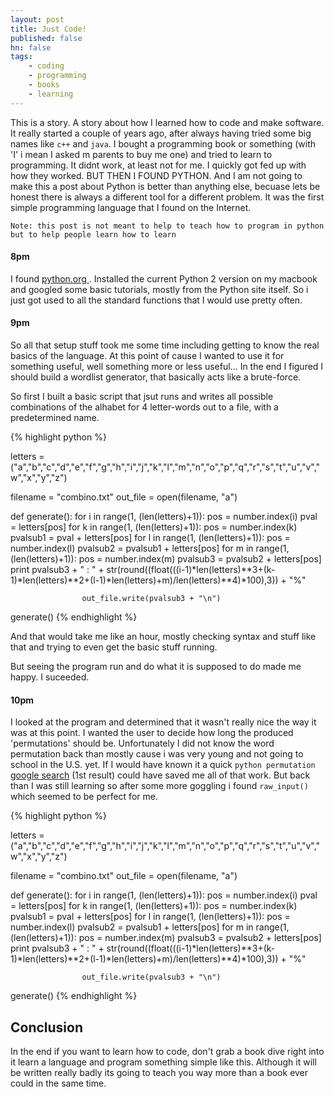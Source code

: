 ```yaml
---
layout: post
title: Just Code!
published: false
hn: false
tags:
    - coding
    - programming
    - books
    - learning
---
```


This is a story. A story about how I learned how to code and make software. It really started a couple of years ago, after always having tried some big names like `c++` and `java`. I bought a programming book or something (with 'I' i mean I asked m parents to buy me one) and tried to learn to programming. It didnt work, at least not for me. I quickly got fed up with how they worked. BUT THEN I FOUND PYTHON. And I am not going to make this a post about Python is better than anything else, becuase lets be honest there is always a different tool for a different problem. It was the first simple programming language that I found on the Internet.

	Note: this post is not meant to help to teach how to program in python but to help people learn how to learn


#### 8pm

I found [ python.org ](http://python.org). Installed the current Python 2 version on my macbook and googled some basic tutorials, mostly from the Python site itself. So i just got used to all the standard functions that I would use pretty often.

#### 9pm

So all that setup stuff took me some time including getting to know the real basics of the language.
At this point of cause I wanted to use it for something useful, well something more or less useful...
In the end I figured I should build a wordlist generator, that basically acts like a brute-force.

So first I built a basic script that jsut runs and writes all possible combinations of the alhabet for 4 letter-words out to a file, with a predetermined name.

{% highlight python %}

letters = ("a","b","c","d","e","f","g","h","i","j","k","l","m","n","o","p","q","r","s","t","u","v","w","x","y","z")

filename = "combino.txt"
out_file = open(filename, "a")

def generate():
	for i in range(1, (len(letters)+1)):
        pos = number.index(i)
        pval = letters[pos]
        for k in range(1, (len(letters)+1)):
            pos = number.index(k)
            pvalsub1 = pval + letters[pos]
            for l in range(1, (len(letters)+1)):
                pos = number.index(l)
                pvalsub2 = pvalsub1 + letters[pos]
                for m in range(1, (len(letters)+1)):
                    pos = number.index(m)
                    pvalsub3 = pvalsub2 + letters[pos]
                    print pvalsub3 + " : " + str(round((float(((i-1)*len(letters)**3+(k-1)*len(letters)**2+(l-1)*len(letters)+m)/len(letters)**4)*100),3)) + "%"

                    out_file.write(pvalsub3 + "\n")

generate()
{% endhighlight %}


And that would take me like an hour, mostly checking syntax and stuff like that and trying to even get the basic stuff running.

But seeing the program run and do what it is supposed to do made me happy. I suceeded.

#### 10pm

I looked at the program and determined that it wasn't really nice the way it was at this point. I wanted the user to decide how long the produced 'permutations' should be. Unfortunately I did not know the word permutation back than mostly cause i was very young and not going to school in the U.S. yet. If I would have known it a quick `python permutation` [google search](http://docs.python.org/library/itertools.html#itertools.permutations) (1st result) could have saved me all of that work. But back than I was still learning so after some more goggling i found `raw_input()` which seemed to be perfect for me.

{% highlight python %}

letters = ("a","b","c","d","e","f","g","h","i","j","k","l","m","n","o","p","q","r","s","t","u","v","w","x","y","z")

filename = "combino.txt"
out_file = open(filename, "a")

def generate():
	for i in range(1, (len(letters)+1)):
        pos = number.index(i)
        pval = letters[pos]
        for k in range(1, (len(letters)+1)):
            pos = number.index(k)
            pvalsub1 = pval + letters[pos]
            for l in range(1, (len(letters)+1)):
                pos = number.index(l)
                pvalsub2 = pvalsub1 + letters[pos]
                for m in range(1, (len(letters)+1)):
                    pos = number.index(m)
                    pvalsub3 = pvalsub2 + letters[pos]
                    print pvalsub3 + " : " + str(round((float(((i-1)*len(letters)**3+(k-1)*len(letters)**2+(l-1)*len(letters)+m)/len(letters)**4)*100),3)) + "%"

                    out_file.write(pvalsub3 + "\n")

generate()
{% endhighlight %}

## Conclusion

In the end if you want to learn how to code, don't grab a book dive right into it learn a language and program something simple like this. Although it will be written really badly its going to teach you way more than a book ever could in the same time.